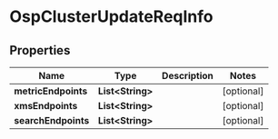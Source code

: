 # OspClusterUpdateReqInfo

## Properties
Name | Type | Description | Notes
------------ | ------------- | ------------- | -------------
**metricEndpoints** | **List&lt;String&gt;** |  |  [optional]
**xmsEndpoints** | **List&lt;String&gt;** |  |  [optional]
**searchEndpoints** | **List&lt;String&gt;** |  |  [optional]
